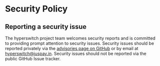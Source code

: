 # Security Policy
## Reporting a security issue
The hyperswitch project team welcomes security reports and is committed to providing prompt attention to security issues. Security issues should be reported privately via the [advisories page on GitHub](https://github.com/juspay/hyperswitch/security/advisories/new) or by email at hyperswitch@juspay.in. Security issues should not be reported via the public GitHub Issue tracker.